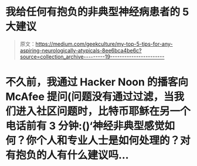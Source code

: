 # 我给任何有抱负的非典型神经病患者的 5 大建议

> 原文：<https://medium.com/geekculture/my-top-5-tips-for-any-aspiring-neurologically-atypicals-8ee6bca4be6c?source=collection_archive---------19----------------------->

# 不久前，我通过 Hacker Noon 的播客向 McAfee 提问(问题没有通过过滤，当我们进入社区问题时，比特币耶稣在另一个电话前有 3 分钟:()‘神经非典型感觉如何？你个人和专业人士是如何处理的？对有抱负的人有什么建议吗…